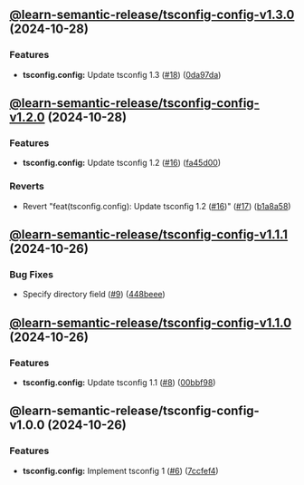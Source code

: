 ## [@learn-semantic-release/tsconfig-config-v1.3.0](https://github.com/wakamsha/learn-semantic-release/compare/@learn-semantic-release/tsconfig-config-v1.2.0...@learn-semantic-release/tsconfig-config-v1.3.0) (2024-10-28)

### Features

* **tsconfig.config:** Update tsconfig 1.3 ([#18](https://github.com/wakamsha/learn-semantic-release/issues/18)) ([0da97da](https://github.com/wakamsha/learn-semantic-release/commit/0da97da58aa6ba5ef753b1043241b0dd4b182e5e))

## [@learn-semantic-release/tsconfig-config-v1.2.0](https://github.com/wakamsha/learn-semantic-release/compare/@learn-semantic-release/tsconfig-config-v1.1.1...@learn-semantic-release/tsconfig-config-v1.2.0) (2024-10-28)

### Features

* **tsconfig.config:** Update tsconfig 1.2 ([#16](https://github.com/wakamsha/learn-semantic-release/issues/16)) ([fa45d00](https://github.com/wakamsha/learn-semantic-release/commit/fa45d003261b7b7398bfe000fbcdc383030da104))

### Reverts

* Revert "feat(tsconfig.config): Update tsconfig 1.2 ([#16](https://github.com/wakamsha/learn-semantic-release/issues/16))" ([#17](https://github.com/wakamsha/learn-semantic-release/issues/17)) ([b1a8a58](https://github.com/wakamsha/learn-semantic-release/commit/b1a8a582b5a8fe2ba197dc28f1391e0a13bc006b))

## [@learn-semantic-release/tsconfig-config-v1.1.1](https://github.com/wakamsha/learn-semantic-release/compare/@learn-semantic-release/tsconfig-config-v1.1.0...@learn-semantic-release/tsconfig-config-v1.1.1) (2024-10-26)

### Bug Fixes

* Specify directory field ([#9](https://github.com/wakamsha/learn-semantic-release/issues/9)) ([448beee](https://github.com/wakamsha/learn-semantic-release/commit/448beee0383f078e60e7d6e05af227511b61040d))

## [@learn-semantic-release/tsconfig-config-v1.1.0](https://github.com/wakamsha/learn-semantic-release/compare/@learn-semantic-release/tsconfig-config-v1.0.0...@learn-semantic-release/tsconfig-config-v1.1.0) (2024-10-26)

### Features

* **tsconfig.config:** Update tsconfig 1.1 ([#8](https://github.com/wakamsha/learn-semantic-release/issues/8)) ([00bbf98](https://github.com/wakamsha/learn-semantic-release/commit/00bbf980dfdac1777ef303f0ea7fdb4a70dde8f5))

## @learn-semantic-release/tsconfig-config-v1.0.0 (2024-10-26)

### Features

* **tsconfig.config:** Implement tsconfig 1 ([#6](https://github.com/wakamsha/learn-semantic-release/issues/6)) ([7ccfef4](https://github.com/wakamsha/learn-semantic-release/commit/7ccfef436fcb5b6145ddd76da812fa39ec2413dc))
